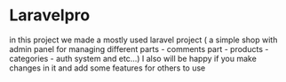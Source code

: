 # Laravelpro
in this project we made a mostly used laravel project ( a simple shop with admin panel for managing different parts - comments part - products - categories - auth system and etc...) I also will be happy if you make changes in it and add some features for others to use
